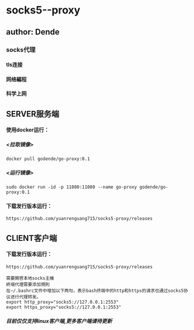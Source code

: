 # socks5--proxy
## author: Dende
### socks代理
#### tls连接
#### 网络編程
#### 科学上网

## SERVER服务端
#### 使用docker运行：
##### <拉取镜像>
````
docker pull godende/go-proxy:0.1
````
##### <运行镜像>
````
sudo docker run -id -p 11080:11080 --name go-proxy godende/go-proxy:0.1
````
#### 下载发行版本运行：
````
https://github.com/yuanrenguang715/socks5-proxy/releases
````
## CLIENT客户端

#### 下载发行版本运行：
````
https://github.com/yuanrenguang715/socks5-proxy/releases
````
````
需要開啓本地socks主機
終端代理需要添加規則
在~/.bashrc文件中增加以下两句，表示bash终端中的http和https的请求也通过socks5协议进行代理转发。
export http_proxy="socks5://127.0.0.1:2553"
export https_proxy="socks5://127.0.0.1:2553"
````

##### 目前仅仅支持linux客户端,更多客户端请待更新 
